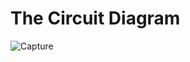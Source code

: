# The Circuit Diagram
![Capture](https://user-images.githubusercontent.com/112697142/199968000-3e1a3307-a838-42c9-96df-25fdd198830a.PNG)
